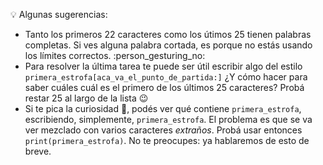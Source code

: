 :bulb: Algunas sugerencias: 

* Tanto los primeros 22 caracteres como los útimos 25 tienen palabras completas. Si ves alguna palabra cortada, es porque no estás usando los límites correctos. :person_gesturing_no: 
* Para resolver la última tarea te puede ser útil escribir algo del estilo `primera_estrofa[aca_va_el_punto_de_partida:]` ¿Y cómo hacer para saber cuáles cuál es el primero de los últimos 25 caracteres? Probá restar 25 al largo de la lista :wink:
* Si te pica la  curiosidad :honeybee:, podés ver qué contiene `primera_estrofa`, escribiendo, simplemente, `primera_estrofa`. El problema es que se va ver mezclado con varios caracteres _extraños_. Probá usar entonces `print(primera_estrofa)`. No te preocupes: ya hablaremos de esto de breve. 
